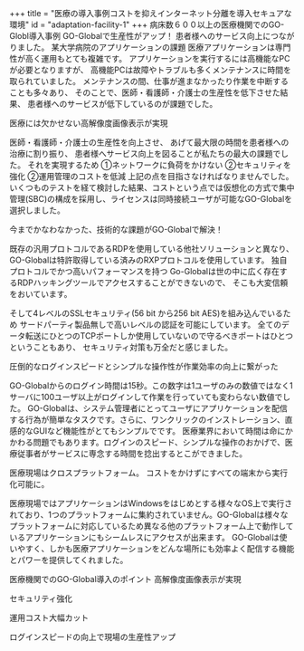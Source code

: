 +++
title = "医療の導入事例コストを抑えインターネット分離を導入セキュアな環境"
id = "adaptation-facility-1"
+++
病床数６００以上の医療機関でのGO-Globl導入事例
GO-Globalで生産性がアップ！
患者様へのサービス向上につながりました。
某大学病院のアプリケーションの課題
医療アプリケーションは専門性が高く運用もとても複雑です。 アプリケーションを実行するには高機能なPCが必要となりますが、 高機能PCは故障やトラブルも多くメンテナンスに時間を取られていました。 メンテナンスの間、仕事が進まなかったり作業を中断することも多々あり、 そのことで、医師・看護師・介護士の生産性を低下させた結果、 患者様へのサービスが低下しているのが課題でした。

医療には欠かせない高解像度画像表示が実現

医師・看護師・介護士の生産性を向上させ、 あげて最大限の時間を患者様への治療に割り振り、 患者様へサービス向上を図ることが私たちの最大の課題でした。 それを実現するため
①ネットワークに負荷をかけない
②セキュリティを強化
②運用管理のコストを低減
上記の点を目指さなければなりませんでした。 いくつものテストを経て検討した結果、コストという点では仮想化の方式で集中管理(SBC)の構成を採用し、ライセンスは同時接続ユーザが可能なGO-Globalを選択しました。

今までかなわなかった、技術的な課題がGO-Globalで解決！

既存の汎用プロトコルであるRDPを使用している他社ソリューションと異なり、 GO-Globalは特許取得している済みのRXPプロトコルを使用しています。 独自プロトコルでかつ高いパフォーマンスを持つ Go-Globalは世の中に広く存在するRDPハッキングツールでアクセスすることができないので、 そこも大変信頼をおいています。

そして4レベルのSSLセキュリティ(56 bit から256 bit AES)を組み込んでいるため サードパーティ製品無しで高いレベルの認証を可能にしています。 全てのデータ転送にひとつのTCPポートしか使用していないので守るべきポートはひとつということもあり、 セキュリティ対策も万全だと感じました。

圧倒的なログインスピードとシンプルな操作性が作業効率の向上に繋がった

GO-Globalからのログイン時間は15秒。この数字は1ユーザのみの数値ではなく1サーバに100ユーザ以上がログインして作業を行っていても変わらない数値でした。 GO-Globalは、システム管理者にとってユーザにアプリケーションを配信する行為が簡単なタスクです。さらに、ワンクリックのインストレーション、直感的なGUIなど機能性がとてもシンプルでです。 医療業界において時間は命にかかわる問題でもあります。ログインのスピード、シンプルな操作のおかげで、医療従事者がサービスに専念する時間を捻出するとこができました。

医療現場はクロスプラットフォーム。
コストをかけずにすべての端末から実行化可能に。

医療現場ではアプリケーションはWindowsをはじめとする様々なOS上で実行されており、1つのプラットフォームに集約されていません。GO-Globalは様々なプラットフォームに対応しているため異なる他のプラットフォーム上で動作しているアプリケーションにもシームレスにアクセスが出来ます。 GO-Globalは使いやすく、しかも医療アプリケーションをどんな場所にも効率よく配信する機能とパワーを提供してくれました。

医療機関でのGO-Global導入のポイント
高解像度画像表示が実現

セキュリティ強化

運用コスト大幅カット

ログインスピードの向上で現場の生産性アップ